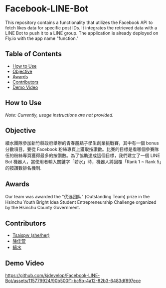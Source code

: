 # Facebook-LINE-Bot

This repository contains a functionality that utilizes the Facebook API to fetch likes data for specific post IDs. It integrates the retrieved data with a LINE Bot to push it to a LINE group. The application is already deployed on Fly.io with the app name "function."

## Table of Contents

- [How to Use](#how-to-use)
- [Objective](#objective)
- [Awards](#awards)
- [Contributors](#contributors)
- [Demo Video](#demo-video)

## How to Use

*Note: Currently, usage instructions are not provided.*

## Objective

續水團隊參加新竹縣政府舉辦的青春靚點子學生創業挑戰賽，其中有一個 bonus 分數項目，要從 Facebook 粉絲專頁上獲取按讚數。比賽的目標是看哪個參賽隊伍的粉絲專頁獲得最多的按讚數。為了協助達成這個目標，我們建立了一個 LINE Bot 機器人，當使用者輸入關鍵字「若水」時，機器人將回覆「Rank 1 ~ Rank 5」的按讚數排名機制.

## Awards

Our team was awarded the "优选团队" (Outstanding Team) prize in the Hsinchu Youth Bright Idea Student Entrepreneurship Challenge organized by the Hsinchu County Government.

## Contributors

- [Tsaispw (she/her)](https://github.com/tsaispw)
- [陳佳萱](https://github.com/jrshn)
- [續水](https://www.linkedin.com/company/%E7%BA%8C%E6%B0%B4/)

## Demo Video



https://github.com/kjdevelop/Facebook-LINE-Bot/assets/115779924/90b500f1-bc5b-4a12-82b3-6483df897ece

